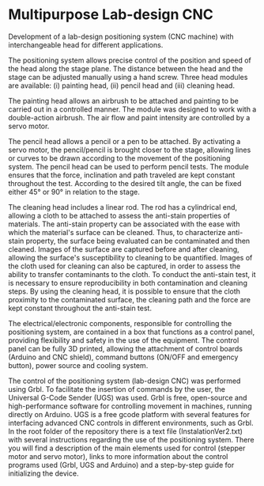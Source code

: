 # Multipurpose Lab-design CNC

Development of a lab-design positioning system (CNC machine) with interchangeable head for different applications.

The positioning system allows precise control of the position and speed of the head along the stage plane. The distance between the head and the stage can be adjusted manually using a hand screw. Three head modules are available: (i) painting head, (ii) pencil head and (iii) cleaning head.

The painting head allows an airbrush to be attached and painting to be carried out in a controlled manner. The module was designed to work with a double-action airbrush. The air flow and paint intensity are controlled by a servo motor.

The pencil head allows a pencil or a pen to be attached. By activating a servo motor, the pencil/pencil is brought closer to the stage, allowing lines or curves to be drawn according to the movement of the positioning system. The pencil head can be used to perform pencil tests. The module ensures that the force, inclination and path traveled are kept constant throughout the test. According to the desired tilt angle, the can be fixed either 45° or 90° in relation to the stage.

The cleaning head includes a linear rod. The rod has a cylindrical end, allowing a cloth to be attached to assess the anti-stain properties of materials. The anti-stain property can be associated with the ease with which the material's surface can be cleaned. Thus, to characterize anti-stain property, the surface being evaluated can be contaminated and then cleaned. Images of the surface are captured before and after cleaning, allowing the surface's susceptibility to cleaning to be quantified. Images of the cloth used for cleaning can also be captured, in order to assess the ability to transfer contaminants to the cloth. To conduct the anti-stain test, it is necessary to ensure reproducibility in both contamination and cleaning steps. By using the cleaning head, it is possible to ensure that the cloth proximity to the contaminated surface, the cleaning path and the force are kept constant throughout the anti-stain test.

The electrical/electronic components, responsible for controlling the positioning system, are contained in a box that functions as a control panel, providing flexibility and safety in the use of the equipment. The control panel can be fully 3D printed, allowing the attachment of control boards (Arduino and CNC shield), command buttons (ON/OFF and emergency button), power source and cooling system.

The control of the positioning system (lab-design CNC) was performed using Grbl. To facilitate the insertion of commands by the user, the Universal G-Code Sender (UGS) was used. Grbl is free, open-source and high-performance software for controlling movement in machines, running directly on Arduino. UGS is a free gcode platform with several features for interfacing advanced CNC controls in different environments, such as Grbl.
In the root folder of the repository there is a text file (InstalationVer2.txt) with several instructions regarding the use of the positioning system. There you will find a description of the main elements used for control (stepper motor and servo motor), links to more information about the control programs used (Grbl, UGS and Arduino) and a step-by-step guide for initializing the device.
